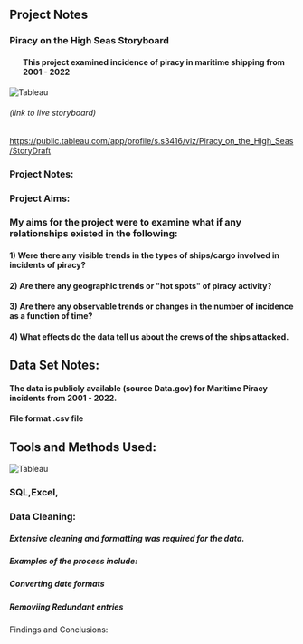 ## Project Notes 

### Piracy on the High Seas Storyboard 
#### <ul>This project examined incidence of piracy in maritime shipping from 2001 - 2022</ul>


![Tableau](https://a11ybadges.com/badge?logo=tableau)


###### *(link to live storyboard)*
https://public.tableau.com/app/profile/s.s3416/viz/Piracy_on_the_High_Seas/StoryDraft 


### Project Notes: 

### Project Aims:
  ### My aims for the project were to examine what if any relationships existed in the following:

#### <nl> 1) Were there any visible trends in the types of ships/cargo involved in incidents of piracy?</nl>
#### <nl> 2) Are there any geographic trends or "hot spots" of piracy activity?</nl>
#### <nl> 3) Are there any observable trends or changes in the number of incidence as a function of time?</nl>
#### <nl> 4) What effects do the data tell us about the crews of the ships attacked.</nl> 
     

## Data Set Notes: 
  #### The data is publicly available (source Data.gov) for Maritime Piracy incidents from 2001 - 2022.
  #### File format .csv file

## Tools and Methods Used:
![Tableau](https://a11ybadges.com/badge?logo=tableau)
### SQL,Excel,
### Data Cleaning: 
##### Extensive cleaning and formatting was required for the data.
##### Examples of the process include:
##### Converting date formats
##### Removiing Redundant entries         
       

Findings and Conclusions:

